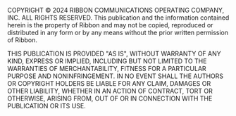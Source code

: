 COPYRIGHT © 2024 RIBBON COMMUNICATIONS OPERATING COMPANY, INC. ALL RIGHTS RESERVED. This publication and the information contained herein is the property of Ribbon and may not be copied, reproduced or distributed in any form or by any means without the prior written permission of Ribbon.

THIS PUBLICATION IS PROVIDED "AS IS", WITHOUT WARRANTY OF ANY KIND, EXPRESS OR IMPLIED, INCLUDING BUT NOT LIMITED TO THE WARRANTIES OF MERCHANTABILITY, FITNESS FOR A PARTICULAR PURPOSE AND NONINFRINGEMENT. IN NO EVENT SHALL THE AUTHORS OR COPYRIGHT HOLDERS BE LIABLE FOR ANY CLAIM, DAMAGES OR OTHER LIABILITY, WHETHER IN AN ACTION OF CONTRACT, TORT OR OTHERWISE, ARISING FROM, OUT OF OR IN CONNECTION WITH THE PUBLICATION OR ITS USE.
